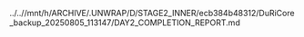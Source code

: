 ../..//mnt/h/ARCHIVE/.UNWRAP/D/STAGE2_INNER/ecb384b48312/DuRiCore_backup_20250805_113147/DAY2_COMPLETION_REPORT.md